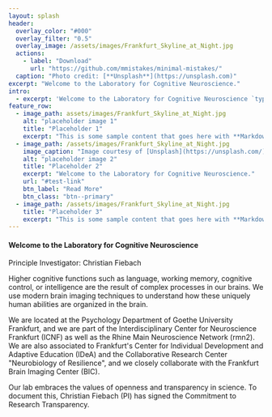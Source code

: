 ```yaml
---
layout: splash
header:
  overlay_color: "#000"
  overlay_filter: "0.5"
  overlay_image: /assets/images/Frankfurt_Skyline_at_Night.jpg
  actions:
    - label: "Download"
      url: "https://github.com/mmistakes/minimal-mistakes/"
  caption: "Photo credit: [**Unsplash**](https://unsplash.com)"
excerpt: "Welcome to the Laboratory for Cognitive Neuroscience."
intro: 
  - excerpt: 'Welcome to the Laboratory for Cognitive Neuroscience `type="center"`'
feature_row:
  - image_path: assets/images/Frankfurt_Skyline_at_Night.jpg
    alt: "placeholder image 1"
    title: "Placeholder 1"
    excerpt: "This is some sample content that goes here with **Markdown** formatting."
  - image_path: /assets/images/Frankfurt_Skyline_at_Night.jpg
    image_caption: "Image courtesy of [Unsplash](https://unsplash.com/)"
    alt: "placeholder image 2"
    title: "Placeholder 2"
    excerpt: "Welcome to the Laboratory for Cognitive Neuroscience."
    url: "#test-link"
    btn_label: "Read More"
    btn_class: "btn--primary"
  - image_path: /assets/images/Frankfurt_Skyline_at_Night.jpg
    title: "Placeholder 3"
    excerpt: "This is some sample content that goes here with **Markdown** formatting."
---
```



<h4><b>Welcome to the Laboratory for Cognitive Neuroscience</b></h4>

Principle Investigator: Christian Fiebach

Higher cognitive functions such as language, working memory, cognitive control, or intelligence are the result of complex processes in our brains. We use modern brain imaging techniques to understand how these uniquely human abilities are organized in the brain. 

We are located at the Psychology Department of Goethe University Frankfurt, and we are part of the Interdisciplinary Center for Neuroscience Frankfurt (ICNF) as well as the Rhine Main Neuroscience Network (rmn2). We are also associated to Frankfurt's Center for Individual Development and Adaptive Education (IDeA) and the Collaborative Research Center "Neurobiology of Resilience", and we closely collaborate with the Frankfurt Brain Imaging Center (BIC).

Our lab embraces the values of openness and transparency in science. To document this, Christian Fiebach (PI) has signed the Commitment to Research Transparency. 